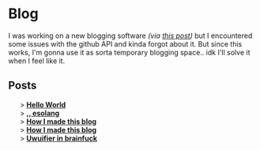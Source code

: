 # Blog
I was working on a new blogging software *(via [this post](https://github.com/lasermtv07/blog/blob/main/How-I-made-this-blog.md))* but I encountered some issues with the github API and kinda forgot about it.
But since this works, I'm gonna use it as sorta temporary blogging space.. idk I'll solve it when I feel like it.
## Posts
&nbsp;&nbsp;&nbsp;&nbsp;&nbsp;&nbsp;\> **[Hello World](https://github.com/lasermtv07/blog/blob/main/Hello-world.md)**<br>
&nbsp;&nbsp;&nbsp;&nbsp;&nbsp;&nbsp;\> **[,, esolang](https://github.com/lasermtv07/blog/blob/main/Double-comma-esolang.md)**<br>
&nbsp;&nbsp;&nbsp;&nbsp;&nbsp;&nbsp;\> **[How I made this blog](https://github.com/lasermtv07/blog/blob/main/How-I-made-this-blog.md)**<br>
&nbsp;&nbsp;&nbsp;&nbsp;&nbsp;&nbsp;\> **[How I made this blog](https://github.com/lasermtv07/blog/blob/main/How-I-made-this-blog.md)**<br>
&nbsp;&nbsp;&nbsp;&nbsp;&nbsp;&nbsp;\> **[Uwuifier in brainfuck](https://github.com/lasermtv07/blog/blob/main/Uwufier-in-brainfuck.md)**<br>
